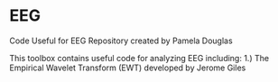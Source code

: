 # EEG
Code Useful for EEG
Repository created by Pamela Douglas

This toolbox contains useful code for analyzing EEG including:
1.) The Empirical Wavelet Transform (EWT) developed by Jerome Giles
